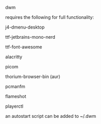 dwm

requires the following for full functionality:

j4-dmenu-desktop

ttf-jetbrains-mono-nerd

ttf-font-awesome

alacritty

picom

thorium-browser-bin (aur)

pcmanfm

flameshot

playerctl


an autostart script can be added to ~/.dwm
